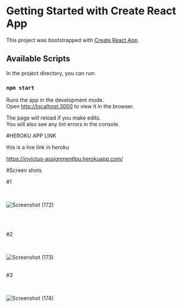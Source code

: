 # Getting Started with Create React App

This project was bootstrapped with [Create React App](https://github.com/facebook/create-react-app).

## Available Scripts

In the project directory, you can run:

### `npm start`

Runs the app in the development mode.\
Open [http://localhost:3000](http://localhost:3000) to view it in the browser.

The page will reload if you make edits.\
You will also see any lint errors in the console.

#HEROKU APP LINK

this is a live link in heroku

https://invictus-assignmentlpu.herokuapp.com/

#Screen shots
<br/>

#1

<br/>

![Screenshot (172)](https://user-images.githubusercontent.com/63440512/118407769-ca003a80-b69f-11eb-9097-0710c17ad255.png)

<br/>
<br/>

#2

<br/>

![Screenshot (173)](https://user-images.githubusercontent.com/63440512/118407779-dab0b080-b69f-11eb-99b7-8d62bc4be9ab.png)
<br/>
<br/>

#3

<br/>

![Screenshot (174)](https://user-images.githubusercontent.com/63440512/118407783-e603dc00-b69f-11eb-9fbd-0d2dd839cf7e.png)
